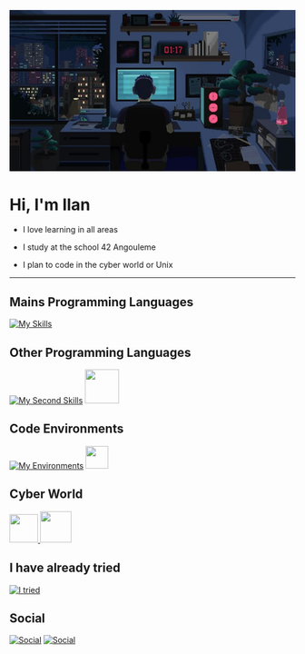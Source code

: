 ![Banner](banner.jpg)

<h1> Hi, I'm Ilan </h1>
  
- I love learning in all areas

- I study at the school 42 Angouleme

- I plan to code in the cyber world or Unix

---

## Mains Programming Languages
[![My Skills](https://skillicons.dev/icons?i=c,cpp)](https://skillicons.dev)

## Other Programming Languages
[![My Second Skills](https://skillicons.dev/icons?i=ts,js,html,css,tailwind,py,docker)](https://skillicons.dev)
<a><img src="https://user-images.githubusercontent.com/103866722/177873824-ac727cae-29d5-406d-87de-93bb2bf21f02.png" width="60" height="60"/></a>

## Code Environments
[![My Environments](https://skillicons.dev/icons?i=vscode,vim,linux,ubuntu,github,git,bash)](https://skillicons.dev)
<a> <img src="https://upload.wikimedia.org/wikipedia/commons/thumb/f/ff/VirtualBox_2024_Logo.svg/1200px-VirtualBox_2024_Logo.svg.png" width="40" height="40"/> </a>

## Cyber World

<a href="https://www.root-me.org/Cimeci"> <img src="https://shop.root-me.org/cdn/shop/files/image.png?v=1686868887&width=600" width="50" height="50"/> </a>
<a href="https://www.hackthebox.com"> <img src="https://avatars.githubusercontent.com/u/31746234?s=200&v=4" width="55" height="55"/> </a>

## I have already tried
[![I tried](https://skillicons.dev/icons?i=arduino,blender,unreal)](https://skillicons.dev)

## Social

[![Social](https://skillicons.dev/icons?i=linkedin)](www.linkedin.com/in/ilan-nowak-glandier)
[![Social](https://skillicons.dev/icons?i=instagram)](https://www.instagram.com/ilan_ng23)
